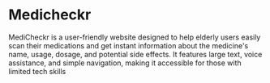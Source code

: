 # Medicheckr
MediCheckr is a user-friendly website designed to help elderly users easily scan their medications and get instant information about the medicine's name, usage, dosage, and potential side effects. It features large text, voice assistance, and simple navigation, making it accessible for those with limited tech skills
